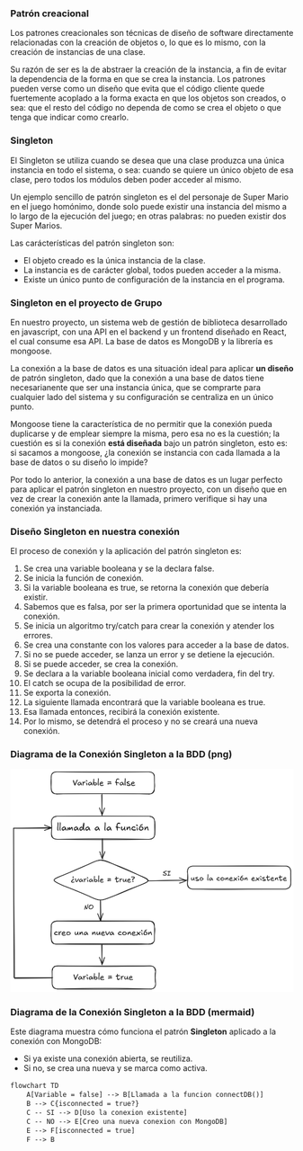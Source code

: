 ### Patrón creacional

Los patrones creacionales son técnicas de diseño de software directamente relacionadas con la creación de objetos o, lo que es lo mismo, con la creación de instancias de una clase.

Su razón de ser es la de abstraer la creación de la instancia, a fin de evitar la dependencia de la forma en que se crea la instancia. Los patrones pueden verse como un diseño que evita que el código cliente quede fuertemente acoplado a la forma exacta en que los objetos son creados, o sea: que el resto del código no dependa de como se crea el objeto o que tenga que indicar como crearlo.

### Singleton

El Singleton se utiliza cuando se desea que una clase produzca una única instancia en todo el sistema, o sea: cuando se quiere un único objeto de esa clase, pero todos los módulos deben poder acceder al mismo.

Un ejemplo sencillo de patrón singleton es el del personaje de Super Mario en el juego homónimo, donde solo puede existir una instancia del mismo a lo largo de la ejecución del juego; en otras palabras: no pueden existir dos Super Marios.

Las carácterísticas del patrón singleton son:

- El objeto creado es la única instancia de la clase.
- La instancia es de carácter global, todos pueden acceder a la misma.
- Existe un único punto de configuración de la instancia en el programa.

### Singleton en el proyecto de Grupo

En nuestro proyecto, un sistema web de gestión de biblioteca desarrollado en javascript, con una API en el backend y un frontend diseñado en React, el cual consume esa API. La base de datos es MongoDB y la librería es mongoose.

La conexión a la base de datos es una situación ideal para aplicar **un diseño** de patrón singleton, dado que la conexión a una base de datos tiene necesarianente que ser una instancia única, que se comprarte para cualquier lado del sistema y su configuración se centraliza en un único punto.

Mongoose tiene la característica de no permitir que la conexión pueda duplicarse y de emplear siempre la misma, pero esa no es la cuestión; la cuestión es si la conexión **está diseñada** bajo un patrón singleton, esto es: si sacamos a mongoose, ¿la conexión se instancia con cada llamada a la base de datos o su diseño lo impide?

Por todo lo anterior, la conexión a una base de datos es un lugar perfecto para aplicar el patrón singleton en nuestro proyecto, con un diseño que en vez de crear la conexión ante la llamada, primero verifique si hay una conexión ya instanciada.

### Diseño Singleton en nuestra conexión

El proceso de conexión y la aplicación del patrón singleton es:

1.	Se crea una variable booleana y se la declara false.
2.	Se inicia la función de conexión.
3.	Si la variable booleana es true, se retorna la conexión que debería existir.
4.	Sabemos que es falsa, por ser la primera oportunidad que se intenta la conexión.
5.	Se inicia un algoritmo try/catch para crear la conexión y atender los errores.
6.	Se crea una constante con los valores para acceder a la base de datos.
7.	Si no se puede acceder, se lanza un error y se detiene la ejecución.
8.	Si se puede acceder, se crea la conexión.
9.	Se declara a la variable booleana inicial como verdadera, fin del try.
10.	El catch se ocupa de la posibilidad de error.
11.	Se exporta la conexión.
12.	La siguiente llamada encontrará que la variable booleana es true.
13.	Esa llamada entonces, recibirá la conexión existente.
14.	Por lo mismo, se detendrá el proceso y no se creará una nueva conexión.

### Diagrama de la Conexión Singleton a la BDD (png)

![alt text](singleton_png-1.png)

### Diagrama de la Conexión Singleton a la BDD (mermaid)

Este diagrama muestra cómo funciona el patrón **Singleton** aplicado a la conexión con MongoDB:  
- Si ya existe una conexión abierta, se reutiliza.  
- Si no, se crea una nueva y se marca como activa.  


```mermaid
flowchart TD
    A[Variable = false] --> B[Llamada a la funcion connectDB()]
    B --> C{isconnected = true?}
    C -- SI --> D[Uso la conexion existente]
    C -- NO --> E[Creo una nueva conexion con MongoDB]
    E --> F[isconnected = true]
    F --> B
```
